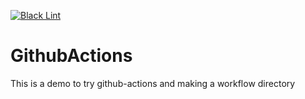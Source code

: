 [![Black Lint](https://github.com/Abdelrahman-Sherif-Fayez/GithubActions/actions/workflows/black.yml/badge.svg)](https://github.com/Abdelrahman-Sherif-Fayez/GithubActions/actions/workflows/black.yml)
# GithubActions
This is a demo to try github-actions and making a workflow directory
